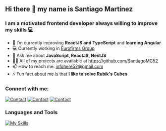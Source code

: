 ## Hi there 👋 my name is Santiago Martínez

### I am a motivated frontend developer always willing to improve my skills 💻

- 🌱 I’m currently improving **ReactJS and TypeScript** and **learning Angular**
- 💻 Currently working in [Eurofirms Group](https://www.eurofirmsgroup.com)
- 💬 Ask me about **JavaScript, ReactJS, NextJS**
- 👨‍💻 All of my projects are available at https://github.com/SantiagoMC52
- 📫 How to reach me: infohere52@gmail.com
- ⚡ Fun fact about me is that **I like to solve Rubik's Cubes**

### Connect with me:
[![Contact](https://skillicons.dev/icons?i=linkedin)](https://www.linkedin.com/in/santiago-martinez-correa/)
[![Contact](https://skillicons.dev/icons?i=stackoverflow)](https://stackoverflow.com/users/11095009/s-marx)
[![Contact](https://skillicons.dev/icons?i=github)](https://github.com/SantiagoMC52)

### Languages and Tools
[![My Skills](https://skillicons.dev/icons?i=html,css,js,bootstrap,express,figma,firebase,git,jest,materialui,mongodb,mysql,nextjs,nodejs,react,redux,styledcomponents,ts,vercel,vscode)](https://skillicons.dev)

